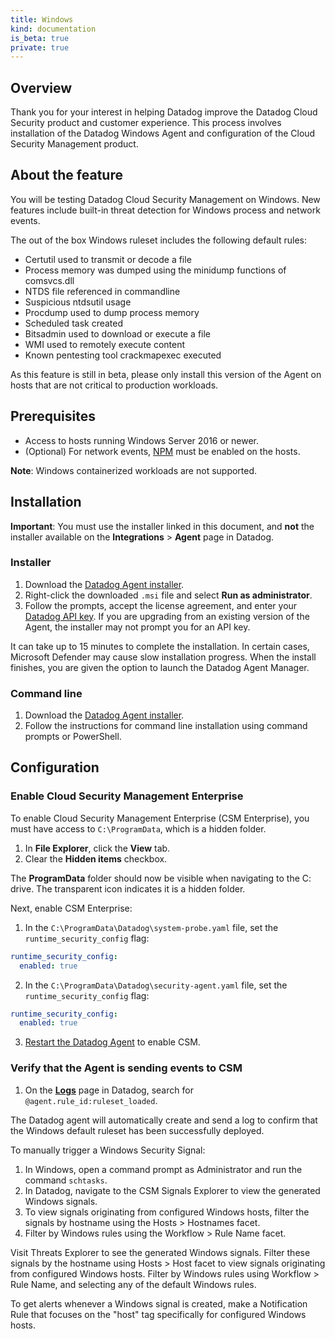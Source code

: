 ```yaml
---
title: Windows
kind: documentation
is_beta: true
private: true
---
```


## Overview

Thank you for your interest in helping Datadog improve the Datadog Cloud Security product and customer experience. This process involves installation of the Datadog Windows Agent and configuration of the Cloud Security Management product. 

## About the feature

You will be testing Datadog Cloud Security Management on Windows. New features include built-in threat detection for Windows process and network events.

The out of the box Windows ruleset includes the following default rules:

- Certutil used to transmit or decode a file
- Process memory was dumped using the minidump functions of comsvcs.dll
- NTDS file referenced in commandline
- Suspicious ntdsutil usage
- Procdump used to dump process memory
- Scheduled task created
- Bitsadmin used to download or execute a file
- WMI used to remotely execute content
- Known pentesting tool crackmapexec executed

As this feature is still in beta, please only install this version of the Agent on hosts that are not critical to production workloads.

## Prerequisites

- Access to hosts running Windows Server 2016 or newer.
- (Optional) For network events, [NPM][2] must be enabled on the hosts.

**Note**: Windows containerized workloads are not supported.

## Installation

<div class="alert alert-info"><strong>Important</strong>: You must use the installer linked in this document, and <strong>not</strong> the installer available on the <strong>Integrations</strong> &gt; <strong>Agent</strong> page in Datadog.</div>

### Installer

1. Download the [Datadog Agent installer][3].
2. Right-click the downloaded `.msi` file and select **Run as administrator**.
3. Follow the prompts, accept the license agreement, and enter your [Datadog API key][5]. If you are upgrading from an existing version of the Agent, the installer may not prompt you for an API key.

It can take up to 15 minutes to complete the installation. In certain cases, Microsoft Defender may cause slow installation progress. When the install finishes, you are given the option to launch the Datadog Agent Manager.

### Command line

1. Download the [Datadog Agent installer][4].
2. Follow the instructions for command line installation using command prompts or PowerShell.

## Configuration

### Enable Cloud Security Management Enterprise

To enable Cloud Security Management Enterprise (CSM Enterprise), you must have access to `C:\ProgramData`, which is a hidden folder.

1. In **File Explorer**, click the **View** tab.
2. Clear the **Hidden items** checkbox.

The **ProgramData** folder should now be visible when navigating to the C: drive. The transparent icon indicates it is a hidden folder.

Next, enable CSM Enterprise:

1. In the `C:\ProgramData\Datadog\system-probe.yaml` file, set the `runtime_security_config` flag:

```yaml
runtime_security_config:
  enabled: true
```

2. In the `C:\ProgramData\Datadog\security-agent.yaml` file, set the `runtime_security_config` flag:

```yaml
runtime_security_config:
  enabled: true
```

3. [Restart the Datadog Agent][6] to enable CSM.

### Verify that the Agent is sending events to CSM

1. On the [**Logs**][7] page in Datadog, search for `@agent.rule_id:ruleset_loaded`.





The Datadog agent will automatically create and send a log to confirm that the Windows default ruleset has been successfully deployed.

To manually trigger a Windows Security Signal:

1. In Windows, open a command prompt as Administrator and run the command `schtasks`.
2. In Datadog, navigate to the CSM Signals Explorer to view the generated Windows signals.
3. To view signals originating from configured Windows hosts, filter the signals by hostname using the Hosts > Hostnames facet.
4. Filter by Windows rules using the Workflow > Rule Name facet.



Visit Threats Explorer to see the generated Windows signals. 
Filter these signals by the hostname using Hosts > Host facet to view signals originating from configured Windows hosts. 
Filter by Windows rules using Workflow > Rule Name, and selecting any of the default Windows rules.


To get alerts whenever a Windows signal is created, make a Notification Rule that focuses on the "host" tag specifically for configured Windows hosts.


[2]: /network_monitoring/performance/setup/?tab=agentwindows#setup
[3]: https://s3.amazonaws.com/dd-agent-mstesting/builds/beta/ddagent-cli-7.50.0-rc.6.cwsbeta.msi
[4]: https://s3.amazonaws.com/dd-agent-mstesting/builds/beta/ddagent-cli-7.50.0-rc.6.cwsbeta-2.msi
[5]: https://app.datadoghq.com/organization-settings/api-keys
[6]: https://docs.datadoghq.com/agent/configuration/agent-commands/?tab=agentv6v7#restart-the-agent
[7]: https://app.datadoghq.com/logs
[8]: https://app.datadoghq.com/security?product=cws&_gl=1*yokoae*_gcl_au*MTY0NDMyMDU4Mi4xNjk5Mjg1NDky*_ga*MTA2MDI5Mjg5My4xNzAwNTg2NjI0*_ga_KN80RDFSQK*MTcwMDU4NjYyNC42LjEuMTcwMDU4NzY3MC4wLjAuMA..*_fplc*Z3E3OTgzSExKaFZUcnBtQ0NXbFh2ZmYyQkZjclJjNXpacGZ3TnJiUDhyeG0ySHdwZDVUb0l1RXF2ZU4lMkZiQTV1Q0M3ZUxlN0pjQ3RRZ1V3b1hwd0taTDFPZlk5VDFzbzMyNDB3MUxzUEUyNiUyQlh2Q0FaQ1V5UGVRTmtXVG0lMkJRJTNEJTNE
[9]: https://docs.datadoghq.com/security/notifications/rules/
